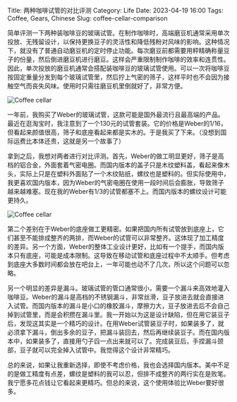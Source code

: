Title: 两种咖啡试管的对比评测
Category: Life
Date: 2023-04-19 16:00
Tags: Coffee, Gears, Chinese
Slug: coffee-cellar-comparison

简单评测一下两种装咖啡豆的玻璃试管。在制作咖啡时，高端磨豆机通常采用单次投放、无残留设计，以保持更换豆子的灵活性和降低残粉对风味的影响。这种情况下，就没有了普通自动磨豆机的定时停止功能。每次磨豆前都需要用秤精确称量豆子的份量，然后倒进磨豆机进行磨豆。这样会严重限制制作咖啡的效率和连贯性。因此，单次投放的磨豆机通常会搭配装咖啡豆的玻璃试管使用。可以一次将咖啡豆按固定重量分发到每个玻璃试管里，然后拧上气密的筛子，这样平时也不会因为接触空气而丧失风味。使用时只需往磨豆机里倒就好了，非常方便。

![Coffee cellar](/images/coffee-cellar-2.jpg)

一年前，我购买了Weber的玻璃试管，这款可能是国外最流行且最高端的产品。最近在逛淘宝时，我注意到了一个130元的试管套装。它的价格是Weber的1/16，但看起来颜值很高，筛子和底座看起来都是实木的。于是我买了下来。（没想到国际运费比本体还贵，这就是另一个故事了）

拿到之后，我想对两者进行对比评测。首先，Weber的做工明显更好，筛子是高档的铝合金，外面套着气密电圈。而国内版本的盖子只是木纹塑料盖，看起来像木头，实际上只是在塑料外面贴了一个木纹贴纸，螺纹也是塑料的。但实际使用中，我更喜欢国内版本，因为Weber的气密电圈在使用一段时间后会膨胀，导致筛子越来越难塞。现在我的Weber有1/3的试管都塞不上。而国内版本的螺纹设计可能更持久。

![Coffee cellar](/images/coffee-cellar-1.jpg)

第二个差别在于Weber的底座做工更精密。如果把国内所有试管放到底座上，它们甚至不能排成整齐的两排，而Weber的试管可以非常整齐。这体现了加工精度的差异。另一个方面，Weber的整体工业设计更好，比如有一个提手，而国内版本只有底座，可能是成本限制。这导致在移动试管和底座过程中不太顺手。但考虑到底座大多数时间都会放在吧台上，一年可能也动不了几次，所以这个问题可以忽略。

另一个明显的差异是漏斗。玻璃试管的管口通常很小，需要一个漏斗来高效地灌入咖啡豆。Weber的漏斗是高档的不锈钢漏斗，非常丝滑，豆子放进去就会直接进入试管。而国内版本的漏斗是小口的橡胶漏斗，摩擦力大，豆子放进去后不会自己掉到试管里，而是会积攒在漏斗里。我一开始以为这是设计缺陷，但在用它装豆子后，发现这其实是一个精巧的设计。在用Weber试管装豆子时，如果装多了，就必须拿下漏斗，倒出多余的豆子，把漏斗装回去，然后再继续装豆子。而在国内版本中，如果装多了，直接用勺子舀一点出来就可以了。完成装豆后，手捏漏斗颈部，豆子就可以完全掉入试管中。我觉得这个设计非常精巧。

总的来说，如果让我重新选择，即使不考虑价格，我也会选择国内版本。美中不足的是做工精度有点差，螺纹是塑料的我可以忍，但排不成整齐的两行实在是败笔。我宁愿多花点钱让它看起来更精巧。但总的来说，这个使用体验比Weber要好很多。